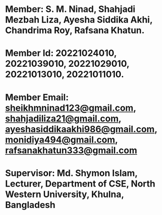 # Member: S. M. Ninad, Shahjadi Mezbah Liza, Ayesha Siddika Akhi, Chandrima Roy, Rafsana Khatun.

# Member Id: 20221024010, 20221039010, 20221029010, 20221013010, 20221011010.

# Member Email: sheikhmninad123@gmail.com, shahjadiliza21@gmail.com, ayeshasiddikaakhi986@gmail.com, monidiya494@gmail.com, rafsanakhatun333@gmail.com

# Supervisor: Md. Shymon Islam, Lecturer, Department of CSE, North Western University, Khulna, Bangladesh

